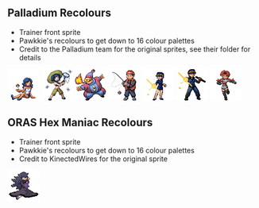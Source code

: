 ## Palladium Recolours
- Trainer front sprite
- Pawkkie's recolours to get down to 16 colour palettes
- Credit to the Palladium team for the original sprites, see their folder for details

![beauty_pp.png](beauty_pp.png)
![bug_catcher_f_pp.png](bug_catcher_f_pp.png)
![firebreather_pp.png](firebreather_pp.png)
![fisherman_pp.png](fisherman_pp.png)
![guard_f_pp.png](guard_f_pp.png)
![guard_m_pp.png](guard_m_pp.png)
![rocket_grunt_f_pp.png](rocket_grunt_f_pp.png)

## ORAS Hex Maniac Recolours
- Trainer front sprite
- Pawkkie's recolours to get down to 16 colour palettes
- Credit to KinectedWires for the original sprite

![hex_maniac_oras.png](hex_maniac_oras.png)
